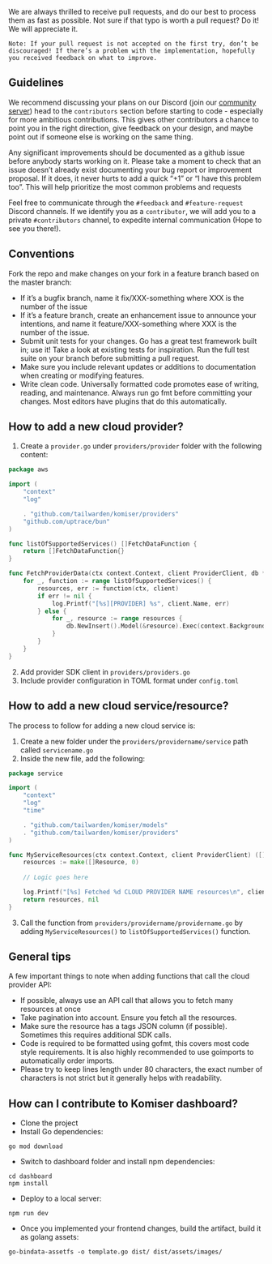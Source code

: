 We are always thrilled to receive pull requests, and do our best to process them as fast as possible. Not sure if that typo is worth a pull request? Do it! We will appreciate it.

`Note: If your pull request is not accepted on the first try, don’t be discouraged! If there’s a problem with the implementation, hopefully you received feedback on what to improve.`

## Guidelines 

We recommend discussing your plans on our Discord (join our <a href="https://discord.oraculi.io/">community server</a>) head to the `contributors` section before starting to code - especially for more ambitious contributions. This gives other contributors a chance to point you in the right direction, give feedback on your design, and maybe point out if someone else is working on the same thing.

Any significant improvements should be documented as a github issue before anybody starts working on it. Please take a moment to check that an issue doesn’t already exist documenting your bug report or improvement proposal. If it does, it never hurts to add a quick “+1” or “I have this problem too”. This will help prioritize the most common problems and requests

Feel free to communicate through the `#feedback` and `#feature-request` Discord channels. If we identify you as a `contributor`, we will add you to a private `#contributors` channel, to expedite internal communication (Hope to see you there!).

## Conventions

Fork the repo and make changes on your fork in a feature branch based on the master branch:

- If it’s a bugfix branch, name it fix/XXX-something where XXX is the number of the issue
- If it’s a feature branch, create an enhancement issue to announce your intentions, and name it feature/XXX-something where XXX is the number of the issue.
- Submit unit tests for your changes. Go has a great test framework built in; use it! Take a look at existing tests for inspiration. Run the full test suite on your branch before submitting a pull request.
- Make sure you include relevant updates or additions to documentation when creating or modifying features.
- Write clean code. Universally formatted code promotes ease of writing, reading, and maintenance. Always run go fmt before committing your changes. Most editors have plugins that do this automatically.

## How to add a new cloud provider?

1. Create a `provider.go` under `providers/provider` folder with the following content:

```go
package aws

import (
	"context"
	"log"

	. "github.com/tailwarden/komiser/providers"
	"github.com/uptrace/bun"
)

func listOfSupportedServices() []FetchDataFunction {
	return []FetchDataFunction{}
}

func FetchProviderData(ctx context.Context, client ProviderClient, db *bun.DB) {
	for _, function := range listOfSupportedServices() {
		resources, err := function(ctx, client)
		if err != nil {
			log.Printf("[%s][PROVIDER] %s", client.Name, err)
		} else {
			for _, resource := range resources {
				db.NewInsert().Model(&resource).Exec(context.Background())
			}
		}
	}
}
```

2. Add provider SDK client in `providers/providers.go`
3. Include provider configuration in TOML format under `config.toml`

## How to add a new cloud service/resource?

The process to follow for adding a new cloud service is:

1. Create a new folder under the `providers/providername/service` path called `servicename.go`
2. Inside the new file, add the following:

```go
package service

import (
	"context"
	"log"
	"time"

	. "github.com/tailwarden/komiser/models"
	. "github.com/tailwarden/komiser/providers"
)

func MyServiceResources(ctx context.Context, client ProviderClient) ([]Resource, error) {
	resources := make([]Resource, 0)
	
    // Logic goes here

	log.Printf("[%s] Fetched %d CLOUD PROVIDER NAME resources\n", client.Name, len(resources))
	return resources, nil
}
```

3. Call the function from `providers/providername/providername.go` by adding `MyServiceResources()` to `listOfSupportedServices()` function.

## General tips

A few important things to note when adding functions that call the cloud provider API:

- If possible, always use an API call that allows you to fetch many resources at once
- Take pagination into account. Ensure you fetch all the resources.
- Make sure the resource has a tags JSON column (if possible). Sometimes this requires additional SDK calls.
- Code is required to be formatted using gofmt, this covers most code style requirements. It is also highly recommended to use goimports to automatically order imports.
- Please try to keep lines length under 80 characters, the exact number of characters is not strict but it generally helps with readability.

## How can I contribute to Komiser dashboard?

* Clone the project
* Install Go dependencies:

```
go mod download
```

* Switch to dashboard folder and install npm dependencies:

```
cd dashboard
npm install
```

* Deploy to a local server:

```
npm run dev
```

* Once you implemented your frontend changes, build the artifact, build it as golang assets:

```
go-bindata-assetfs -o template.go dist/ dist/assets/images/
```
